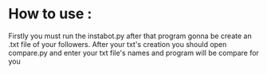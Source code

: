 # How to use :
Firstly you must  run the instabot.py after that program gonna be create an .txt file of your followers.
After your txt's creation you should open compare.py and enter your txt file's names and program will be compare for you
